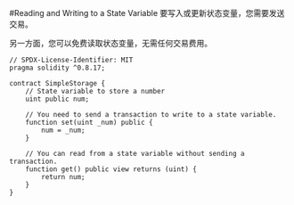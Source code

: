 #Reading and Writing to a State Variable
要写入或更新状态变量，您需要发送交易。

另一方面，您可以免费读取状态变量，无需任何交易费用。

```solidity
// SPDX-License-Identifier: MIT
pragma solidity ^0.8.17;

contract SimpleStorage {
    // State variable to store a number
    uint public num;

    // You need to send a transaction to write to a state variable.
    function set(uint _num) public {
        num = _num;
    }

    // You can read from a state variable without sending a transaction.
    function get() public view returns (uint) {
        return num;
    }
}
```